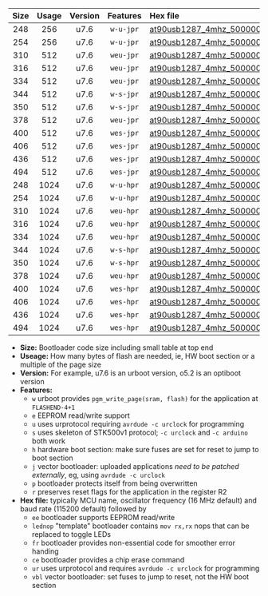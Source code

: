 |Size|Usage|Version|Features|Hex file|
|:-:|:-:|:-:|:-:|:--|
|248|256|u7.6|`w-u-jpr`|[at90usb1287_4mhz_500000bps_ur_vbl.hex](https://raw.githubusercontent.com/stefanrueger/urboot/main//at90usb1287_4mhz_500000bps_ur_vbl.hex)|
|254|256|u7.6|`w-u-jpr`|[at90usb1287_4mhz_500000bps_lednop_ur_vbl.hex](https://raw.githubusercontent.com/stefanrueger/urboot/main//at90usb1287_4mhz_500000bps_lednop_ur_vbl.hex)|
|310|512|u7.6|`weu-jpr`|[at90usb1287_4mhz_500000bps_ee_ur_vbl.hex](https://raw.githubusercontent.com/stefanrueger/urboot/main//at90usb1287_4mhz_500000bps_ee_ur_vbl.hex)|
|316|512|u7.6|`weu-jpr`|[at90usb1287_4mhz_500000bps_ee_lednop_ur_vbl.hex](https://raw.githubusercontent.com/stefanrueger/urboot/main//at90usb1287_4mhz_500000bps_ee_lednop_ur_vbl.hex)|
|334|512|u7.6|`weu-jpr`|[at90usb1287_4mhz_500000bps_ee_lednop_fr_ur_vbl.hex](https://raw.githubusercontent.com/stefanrueger/urboot/main//at90usb1287_4mhz_500000bps_ee_lednop_fr_ur_vbl.hex)|
|344|512|u7.6|`w-s-jpr`|[at90usb1287_4mhz_500000bps_vbl.hex](https://raw.githubusercontent.com/stefanrueger/urboot/main//at90usb1287_4mhz_500000bps_vbl.hex)|
|350|512|u7.6|`w-s-jpr`|[at90usb1287_4mhz_500000bps_lednop_vbl.hex](https://raw.githubusercontent.com/stefanrueger/urboot/main//at90usb1287_4mhz_500000bps_lednop_vbl.hex)|
|378|512|u7.6|`weu-jpr`|[at90usb1287_4mhz_500000bps_ee_lednop_fr_ce_ur_vbl.hex](https://raw.githubusercontent.com/stefanrueger/urboot/main//at90usb1287_4mhz_500000bps_ee_lednop_fr_ce_ur_vbl.hex)|
|400|512|u7.6|`wes-jpr`|[at90usb1287_4mhz_500000bps_ee_vbl.hex](https://raw.githubusercontent.com/stefanrueger/urboot/main//at90usb1287_4mhz_500000bps_ee_vbl.hex)|
|406|512|u7.6|`wes-jpr`|[at90usb1287_4mhz_500000bps_ee_lednop_vbl.hex](https://raw.githubusercontent.com/stefanrueger/urboot/main//at90usb1287_4mhz_500000bps_ee_lednop_vbl.hex)|
|436|512|u7.6|`wes-jpr`|[at90usb1287_4mhz_500000bps_ee_lednop_fr_vbl.hex](https://raw.githubusercontent.com/stefanrueger/urboot/main//at90usb1287_4mhz_500000bps_ee_lednop_fr_vbl.hex)|
|494|512|u7.6|`wes-jpr`|[at90usb1287_4mhz_500000bps_ee_lednop_fr_ce_vbl.hex](https://raw.githubusercontent.com/stefanrueger/urboot/main//at90usb1287_4mhz_500000bps_ee_lednop_fr_ce_vbl.hex)|
|248|1024|u7.6|`w-u-hpr`|[at90usb1287_4mhz_500000bps_ur.hex](https://raw.githubusercontent.com/stefanrueger/urboot/main//at90usb1287_4mhz_500000bps_ur.hex)|
|254|1024|u7.6|`w-u-hpr`|[at90usb1287_4mhz_500000bps_lednop_ur.hex](https://raw.githubusercontent.com/stefanrueger/urboot/main//at90usb1287_4mhz_500000bps_lednop_ur.hex)|
|310|1024|u7.6|`weu-hpr`|[at90usb1287_4mhz_500000bps_ee_ur.hex](https://raw.githubusercontent.com/stefanrueger/urboot/main//at90usb1287_4mhz_500000bps_ee_ur.hex)|
|316|1024|u7.6|`weu-hpr`|[at90usb1287_4mhz_500000bps_ee_lednop_ur.hex](https://raw.githubusercontent.com/stefanrueger/urboot/main//at90usb1287_4mhz_500000bps_ee_lednop_ur.hex)|
|334|1024|u7.6|`weu-hpr`|[at90usb1287_4mhz_500000bps_ee_lednop_fr_ur.hex](https://raw.githubusercontent.com/stefanrueger/urboot/main//at90usb1287_4mhz_500000bps_ee_lednop_fr_ur.hex)|
|344|1024|u7.6|`w-s-hpr`|[at90usb1287_4mhz_500000bps.hex](https://raw.githubusercontent.com/stefanrueger/urboot/main//at90usb1287_4mhz_500000bps.hex)|
|350|1024|u7.6|`w-s-hpr`|[at90usb1287_4mhz_500000bps_lednop.hex](https://raw.githubusercontent.com/stefanrueger/urboot/main//at90usb1287_4mhz_500000bps_lednop.hex)|
|378|1024|u7.6|`weu-hpr`|[at90usb1287_4mhz_500000bps_ee_lednop_fr_ce_ur.hex](https://raw.githubusercontent.com/stefanrueger/urboot/main//at90usb1287_4mhz_500000bps_ee_lednop_fr_ce_ur.hex)|
|400|1024|u7.6|`wes-hpr`|[at90usb1287_4mhz_500000bps_ee.hex](https://raw.githubusercontent.com/stefanrueger/urboot/main//at90usb1287_4mhz_500000bps_ee.hex)|
|406|1024|u7.6|`wes-hpr`|[at90usb1287_4mhz_500000bps_ee_lednop.hex](https://raw.githubusercontent.com/stefanrueger/urboot/main//at90usb1287_4mhz_500000bps_ee_lednop.hex)|
|436|1024|u7.6|`wes-hpr`|[at90usb1287_4mhz_500000bps_ee_lednop_fr.hex](https://raw.githubusercontent.com/stefanrueger/urboot/main//at90usb1287_4mhz_500000bps_ee_lednop_fr.hex)|
|494|1024|u7.6|`wes-hpr`|[at90usb1287_4mhz_500000bps_ee_lednop_fr_ce.hex](https://raw.githubusercontent.com/stefanrueger/urboot/main//at90usb1287_4mhz_500000bps_ee_lednop_fr_ce.hex)|

- **Size:** Bootloader code size including small table at top end
- **Useage:** How many bytes of flash are needed, ie, HW boot section or a multiple of the page size
- **Version:** For example, u7.6 is an urboot version, o5.2 is an optiboot version
- **Features:**
  + `w` urboot provides `pgm_write_page(sram, flash)` for the application at `FLASHEND-4+1`
  + `e` EEPROM read/write support
  + `u` uses urprotocol requiring `avrdude -c urclock` for programming
  + `s` uses skeleton of STK500v1 protocol; `-c urclock` and `-c arduino` both work
  + `h` hardware boot section: make sure fuses are set for reset to jump to boot section
  + `j` vector bootloader: uploaded applications *need to be patched externally*, eg, using `avrdude -c urclock`
  + `p` bootloader protects itself from being overwritten
  + `r` preserves reset flags for the application in the register R2
- **Hex file:** typically MCU name, oscillator frequency (16 MHz default) and baud rate (115200 default) followed by
  + `ee` bootloader supports EEPROM read/write
  + `lednop` "template" bootloader contains `mov rx,rx` nops that can be replaced to toggle LEDs
  + `fr` bootloader provides non-essential code for smoother error handing
  + `ce` bootloader provides a chip erase command
  + `ur` uses urprotocol and requires `avrdude -c urclock` for programming
  + `vbl` vector bootloader: set fuses to jump to reset, not the HW boot section
